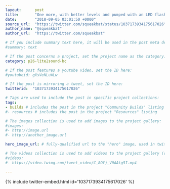 ```yaml
---
layout:      post
title:       "One more, with better levels and pumped with an LED flashlight (PWM at about 250Hz).  Disco strobes are next."
date:        "2018-09-05 03:01:50 +0000"
source_url:  "https://twitter.com/squeakbat/status/1037173934175617026"
author_name: "@squeakbat"
author_url:  "https://twitter.com/squeakbat"

# If you include summary text here, it will be used in the post meta description instead of an excerpt from the post body
#summary: text

# If the post concerns a project, set the project name as the category:
category: p26-lite2sound-bc

# If the post features a youtube video, set the ID here:
#youtubeid: gXsVeNLuWLw

# If the post is mirroring a tweet, set the ID here:
twitterid:  "1037173934175617026"

# Tags are used to include the post in specific project collections:
tags:
- builds # includes the post in the project "Community Builds" listing
#- resources # includes the post in the project "Resources" listing

# The images collection is used to add images to the project gallery:
#images:
#- http://image.url
#- http://another_image.url

hero_image_url: # fully-qualified url to the "hero" image, used in twitter cards for example

# The videos collection is used to add videos to the project gallery (currently only mp4):
#videos:
#- https://video.twimg.com/tweet_video/C_8OYj_V0AAtg5I.mp4

---
```


{% include twitter-embed.html id='1037173934175617026' %}


